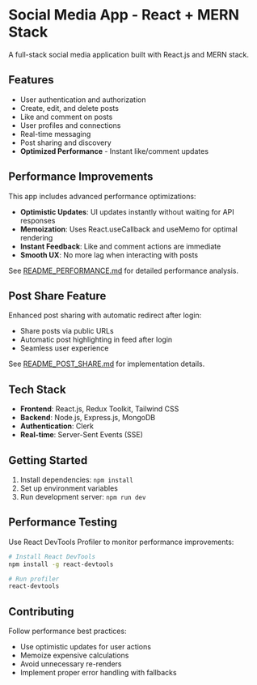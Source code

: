# Social Media App - React + MERN Stack

A full-stack social media application built with React.js and MERN stack.

## Features

- User authentication and authorization
- Create, edit, and delete posts
- Like and comment on posts
- User profiles and connections
- Real-time messaging
- Post sharing and discovery
- **Optimized Performance** - Instant like/comment updates

## Performance Improvements

This app includes advanced performance optimizations:

- **Optimistic Updates**: UI updates instantly without waiting for API responses
- **Memoization**: Uses React.useCallback and useMemo for optimal rendering
- **Instant Feedback**: Like and comment actions are immediate
- **Smooth UX**: No more lag when interacting with posts

See [README_PERFORMANCE.md](./README_PERFORMANCE.md) for detailed performance analysis.

## Post Share Feature

Enhanced post sharing with automatic redirect after login:

- Share posts via public URLs
- Automatic post highlighting in feed after login
- Seamless user experience

See [README_POST_SHARE.md](./README_POST_SHARE.md) for implementation details.

## Tech Stack

- **Frontend**: React.js, Redux Toolkit, Tailwind CSS
- **Backend**: Node.js, Express.js, MongoDB
- **Authentication**: Clerk
- **Real-time**: Server-Sent Events (SSE)

## Getting Started

1. Install dependencies: `npm install`
2. Set up environment variables
3. Run development server: `npm run dev`

## Performance Testing

Use React DevTools Profiler to monitor performance improvements:

```bash
# Install React DevTools
npm install -g react-devtools

# Run profiler
react-devtools
```

## Contributing

Follow performance best practices:
- Use optimistic updates for user actions
- Memoize expensive calculations
- Avoid unnecessary re-renders
- Implement proper error handling with fallbacks
